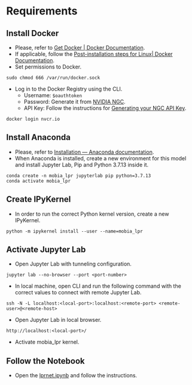 # Requirements

## Install Docker
* Please, refer to [Get Docker | Docker Documentation](https://docs.docker.com/get-docker/).
* If applicable, follow the [Post-installation steps for Linux| Docker Documentation](https://docs.docker.com/engine/install/linux-postinstall/).
* Set permissions to Docker.
```
sudo chmod 666 /var/run/docker.sock
```
* Log in to the Docker Registry using the CLI.
    * Username: `$oauthtoken`
    * Password: Generate it from [NVIDIA NGC](https://catalog.ngc.nvidia.com/).
    * API Key: Follow the instructions for [Generating your NGC API Key](https://docs.nvidia.com/ngc/ngc-overview/index.html#generating-api-key).
```
docker login nvcr.io
```

## Install Anaconda
* Please, refer to [Installation — Anaconda documentation](https://docs.anaconda.com/anaconda/install/).
* When Anaconda is installed, create a new environment for this model and install Jupyter Lab, Pip and Python 3.7.13 inside it.
```
conda create -n mobia_lpr jupyterlab pip python=3.7.13
conda activate mobia_lpr
```

## Create IPyKernel
* In order to run the correct Python kernel version, create a new IPyKernel.
```
python -m ipykernel install --user --name=mobia_lpr
```

## Activate Jupyter Lab
* Open Jupyter Lab with tunneling configuration.
```
jupyter lab --no-browser --port <port-number>
```
* In local machine, open CLI and run the following command with the correct values to connect with remote Jupyter Lab.
```
ssh -N -L localhost:<local-port>:localhost:<remote-port> <remote-user>@<remote-host>
```
* Open Jupyter Lab in local browser.
```
http://localhost:<local-port>/
```
* Activate mobia_lpr kernel.

## Follow the Notebook
* Open the [lprnet.ipynb](lprnet.ipynb) and follow the instructions.
